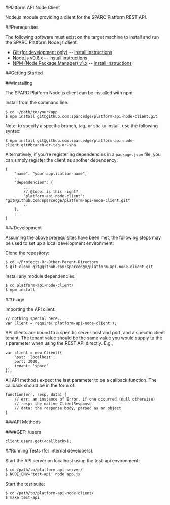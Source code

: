 #Platform API Node Client

Node.js module providing a client for the SPARC Platform REST API.

##Prerequisites

The following software must exist on the target machine to install and run the
SPARC Platform Node.js client.

* [Git (for development only)](http://git-scm.com/) -- [install instructions](http://book.git-scm.com/2_installing_git.html)
* [Node.js v0.6.x](http://nodejs.org/) -- [install instructions](https://github.com/joyent/node/wiki/Installation)
* [NPM (Node Package Manager) v1.x](http://npmjs.org/) -- [install instructions](https://github.com/isaacs/npm)

##Getting Started

###Installing

The SPARC Platform Node.js client can be installed with npm.

Install from the command line:

    $ cd ~/path/to/your/app
    $ npm install git@github.com:sparcedge/platform-api-node-client.git

Note: to specify a specific branch, tag, or sha to install, use the following syntax:

    $ npm install git@github.com:sparcedge/platform-api-node-client.git#branch-or-tag-or-sha

Alternatively, if you're registering dependencies in a `package.json` file, you can simply register the client
as another dependency:

    {
        "name": "your-application-name",
        ...
        "dependencies": {
            ...
            // @todo: is this right?
            "platform-api-node-client": "git@github.com:sparcedge/platform-api-node-client.git" 
            ..
        },
        ...
    }

###Development

Assuming the above prerequisites have been met, the following steps may be used 
to set up a local development environment:

Clone the repository:

    $ cd ~/Projects-Or-Other-Parent-Directory
    $ git clone git@github.com:sparcedge/platform-api-node-client.git

Install any module dependencies:

    $ cd platform-api-node-client/
    $ npm install


##Usage

Importing the API client:

    // nothing special here...
    var Client = require('platform-api-node-client');
    
API clients are bound to a specific server host and port, and a specific client tenant.  The tenant value should be
the same value you would supply to the `t` parameter when using the REST API directly.  E.g.,

    var client = new Client({
        host: 'localhost',
        port: 3000,
        tenant: 'sparc'
    });

All API methods expect the last parameter to be a callback function.  The callback should be in the form of:

    function(err, resp, data) {
        // err: an instance of Error, if one occurred (null otherwise)
        // resp: the native ClientResponse
        // data: the response body, parsed as an object
    }

###API Methods

####GET: /users

    client.users.get(<callback>);

##Running Tests (for internal developers):

Start the API server on localhost using the test-api environment:

    $ cd /path/to/platform-api-server/
    $ NODE_ENV='test-api' node app.js

Start the test suite:

    $ cd /path/to/platform-api-node-client/
    $ make test-api
